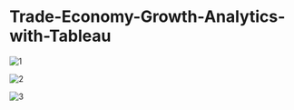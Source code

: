 # Trade-Economy-Growth-Analytics-with-Tableau

![1](https://github.com/Mostafa2096/Trade-Economy-Growth-Analytics-with-Tableau/assets/106194954/d8a9cb6e-e73d-4177-9496-12fa50b245aa)

![2](https://github.com/Mostafa2096/Trade-Economy-Growth-Analytics-with-Tableau/assets/106194954/2d0b0ac9-1339-4c5e-ab4d-767ecbb46cc2)

![3](https://github.com/Mostafa2096/Trade-Economy-Growth-Analytics-with-Tableau/assets/106194954/49cd7e33-94be-4d55-abb7-e043a5521907)
